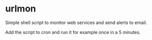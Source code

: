 # urlmon
Simple shell script to monitor web services and send alerts to email.

Add the script to cron and run it for example once in a 5 minutes.

